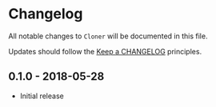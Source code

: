 # Changelog

All notable changes to `Cloner` will be documented in this file.

Updates should follow the [Keep a CHANGELOG](http://keepachangelog.com/) principles.

## 0.1.0 - 2018-05-28
- Initial release